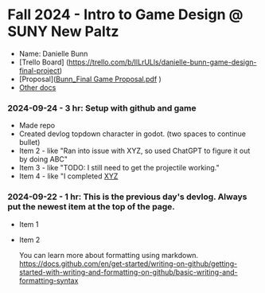 # Fall 2024 - Intro to Game Design @ SUNY New Paltz
* Name: Danielle Bunn
* [Trello Board] (https://trello.com/b/IlLrULls/danielle-bunn-game-design-final-project)
* [Proposal]([Bunn_Final Game Proposal.pdf](https://github.com/user-attachments/files/17121769/Bunn_Final.Game.Proposal.pdf)
)
* [Other docs](todo)

### 2024-09-24 - 3 hr: Setup with github and game
* Made repo
* Created devlog
  topdown character in godot. (two spaces to continue bullet)
* Item 2 - like "Ran into issue with XYZ, so used ChatGPT to figure it out by doing ABC"
* Item 3 - like "TODO: I still need to get the projectile working."
* Item 4 - like "I completed [XYZ](some-link-to-ticket)

### 2024-09-22 - 1 hr: This is the previous day's devlog. Always put the newest item at the top of the page.
* Item 1
* Item 2

  You can learn more about formatting using markdown.
https://docs.github.com/en/get-started/writing-on-github/getting-started-with-writing-and-formatting-on-github/basic-writing-and-formatting-syntax
